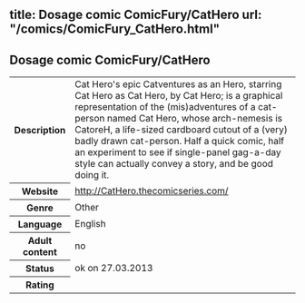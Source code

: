 title: Dosage comic ComicFury/CatHero
url: "/comics/ComicFury_CatHero.html"
---
Dosage comic ComicFury/CatHero
-----------------------------------------

<table class="comicinfo">
<tr>
<th>Description</th><td>Cat Hero's epic Catventures as an Hero, starring Cat Hero as Cat Hero, by Cat Hero; is a graphical representation of the (mis)adventures of a cat-person named Cat Hero, whose arch-nemesis is CatoreH, a life-sized cardboard cutout of a (very) badly drawn cat-person. Half a quick comic, half an experiment to see if single-panel gag-a-day style can actually convey a story, and be good doing it.</td>
</tr>
<tr>
<th>Website</th><td><a href="http://CatHero.thecomicseries.com/">http://CatHero.thecomicseries.com/</a></td>
</tr>
<tr>
<th>Genre</th><td>Other</td>
</tr>
<tr>
<th>Language</th><td>English</td>
</tr>
<tr>
<th>Adult content</th><td>no</td>
</tr>
<tr>
<th>Status</th><td>ok on 27.03.2013</td>
</tr>
<tr>
<th>Rating</th><td><div class="g-plusone" data-size="standard" data-annotation="bubble"
 data-href="http://CatHero.thecomicseries.com/"></div></td>
</tr>
</table>
<script type="text/javascript">
  (function() {
    var po = document.createElement('script'); po.type = 'text/javascript'; po.async = true;
    po.src = 'https://apis.google.com/js/plusone.js';
    var s = document.getElementsByTagName('script')[0]; s.parentNode.insertBefore(po, s);
  })();
</script>
